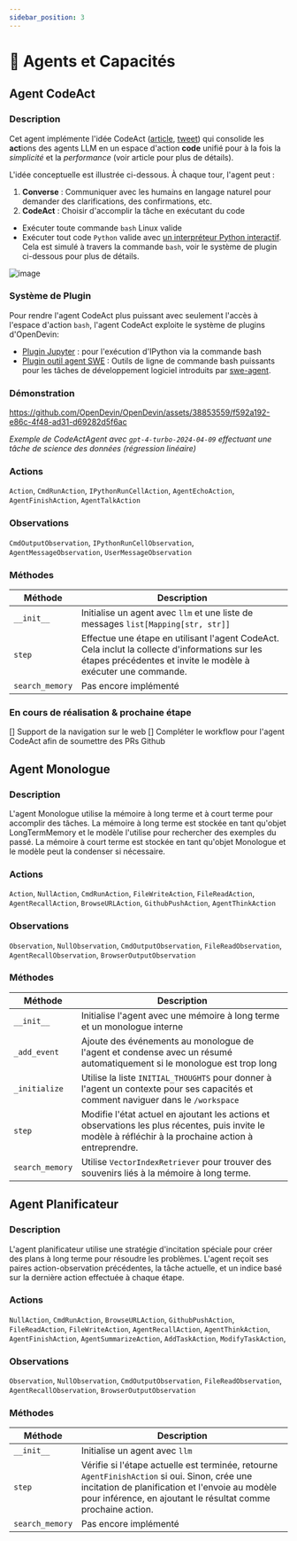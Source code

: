 ```yaml
---
sidebar_position: 3
---
```


# 🧠 Agents et Capacités

## Agent CodeAct

### Description

Cet agent implémente l'idée CodeAct ([article](https://arxiv.org/abs/2402.01030), [tweet](https://twitter.com/xingyaow_/status/1754556835703751087)) qui consolide les **act**ions des agents LLM en un espace d'action **code** unifié pour à la fois la _simplicité_ et la _performance_ (voir article pour plus de détails).

L'idée conceptuelle est illustrée ci-dessous. À chaque tour, l'agent peut :

1. **Converse** : Communiquer avec les humains en langage naturel pour demander des clarifications, des confirmations, etc.
2. **CodeAct** : Choisir d'accomplir la tâche en exécutant du code

- Exécuter toute commande `bash` Linux valide
- Exécuter tout code `Python` valide avec [un interpréteur Python interactif](https://ipython.org/). Cela est simulé à travers la commande `bash`, voir le système de plugin ci-dessous pour plus de détails.

![image](https://github.com/OpenDevin/OpenDevin/assets/38853559/92b622e3-72ad-4a61-8f41-8c040b6d5fb3)

### Système de Plugin

Pour rendre l'agent CodeAct plus puissant avec seulement l'accès à l'espace d'action `bash`, l'agent CodeAct exploite le système de plugins d'OpenDevin:

- [Plugin Jupyter](https://github.com/OpenDevin/OpenDevin/tree/main/opendevin/runtime/plugins/jupyter) : pour l'exécution d'IPython via la commande bash
- [Plugin outil agent SWE](https://github.com/OpenDevin/OpenDevin/tree/main/opendevin/runtime/plugins/swe_agent_commands) : Outils de ligne de commande bash puissants pour les tâches de développement logiciel introduits par [swe-agent](https://github.com/princeton-nlp/swe-agent).

### Démonstration

https://github.com/OpenDevin/OpenDevin/assets/38853559/f592a192-e86c-4f48-ad31-d69282d5f6ac

_Exemple de CodeActAgent avec `gpt-4-turbo-2024-04-09` effectuant une tâche de science des données (régression linéaire)_

### Actions

`Action`,
`CmdRunAction`,
`IPythonRunCellAction`,
`AgentEchoAction`,
`AgentFinishAction`,
`AgentTalkAction`

### Observations

`CmdOutputObservation`,
`IPythonRunCellObservation`,
`AgentMessageObservation`,
`UserMessageObservation`

### Méthodes

| Méthode          | Description                                                                                                                                     |
| ---------------- | ----------------------------------------------------------------------------------------------------------------------------------------------- |
| `__init__`       | Initialise un agent avec `llm` et une liste de messages `list[Mapping[str, str]]`                                                                |
| `step`           | Effectue une étape en utilisant l'agent CodeAct. Cela inclut la collecte d'informations sur les étapes précédentes et invite le modèle à exécuter une commande. |
| `search_memory`  | Pas encore implémenté                                                                                                                             |

### En cours de réalisation & prochaine étape

[] Support de la navigation sur le web
[] Compléter le workflow pour l'agent CodeAct afin de soumettre des PRs Github

## Agent Monologue

### Description

L'agent Monologue utilise la mémoire à long terme et à court terme pour accomplir des tâches.
La mémoire à long terme est stockée en tant qu'objet LongTermMemory et le modèle l'utilise pour rechercher des exemples du passé.
La mémoire à court terme est stockée en tant qu'objet Monologue et le modèle peut la condenser si nécessaire.

### Actions

`Action`,
`NullAction`,
`CmdRunAction`,
`FileWriteAction`,
`FileReadAction`,
`AgentRecallAction`,
`BrowseURLAction`,
`GithubPushAction`,
`AgentThinkAction`

### Observations

`Observation`,
`NullObservation`,
`CmdOutputObservation`,
`FileReadObservation`,
`AgentRecallObservation`,
`BrowserOutputObservation`

### Méthodes

| Méthode         | Description                                                                                                                                   |
| --------------- | --------------------------------------------------------------------------------------------------------------------------------------------- |
| `__init__`      | Initialise l'agent avec une mémoire à long terme et un monologue interne                                                                      |
| `_add_event`    | Ajoute des événements au monologue de l'agent et condense avec un résumé automatiquement si le monologue est trop long                            |
| `_initialize`   | Utilise la liste `INITIAL_THOUGHTS` pour donner à l'agent un contexte pour ses capacités et comment naviguer dans le `/workspace`                    |
| `step`          | Modifie l'état actuel en ajoutant les actions et observations les plus récentes, puis invite le modèle à réfléchir à la prochaine action à entreprendre. |
| `search_memory` | Utilise `VectorIndexRetriever` pour trouver des souvenirs liés à la mémoire à long terme.                                                             |

## Agent Planificateur

### Description

L'agent planificateur utilise une stratégie d'incitation spéciale pour créer des plans à long terme pour résoudre les problèmes.
L'agent reçoit ses paires action-observation précédentes, la tâche actuelle, et un indice basé sur la dernière action effectuée à chaque étape.

### Actions

`NullAction`,
`CmdRunAction`,
`BrowseURLAction`,
`GithubPushAction`,
`FileReadAction`,
`FileWriteAction`,
`AgentRecallAction`,
`AgentThinkAction`,
`AgentFinishAction`,
`AgentSummarizeAction`,
`AddTaskAction`,
`ModifyTaskAction`,

### Observations

`Observation`,
`NullObservation`,
`CmdOutputObservation`,
`FileReadObservation`,
`AgentRecallObservation`,
`BrowserOutputObservation`

### Méthodes

| Méthode          | Description                                                                                                                                                                               |
| ---------------- | ----------------------------------------------------------------------------------------------------------------------------------------------------------------------------------------- |
| `__init__`       | Initialise un agent avec `llm`                                                                                                                                                           |
| `step`           | Vérifie si l'étape actuelle est terminée, retourne `AgentFinishAction` si oui. Sinon, crée une incitation de planification et l'envoie au modèle pour inférence, en ajoutant le résultat comme prochaine action. |
| `search_memory`  | Pas encore implémenté                                                                                                                                                                       |
